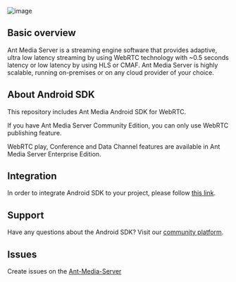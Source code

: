 ![image](https://user-images.githubusercontent.com/54481799/95862105-16cb0e00-0d6b-11eb-9087-88888889825d.png)

## Basic overview

Ant Media Server is a streaming engine software that provides adaptive, ultra low latency streaming by using WebRTC technology with ~0.5 seconds latency or low latency by using HLS or CMAF. Ant Media Server is highly scalable, running on-premises or on any cloud provider of your choice.

## About Android SDK

This repository includes Ant Media Android SDK for WebRTC. 

If you have Ant Media Server Community Edition, you can only use WebRTC publishing feature.

WebRTC play, Conference and Data Channel features are available in Ant Media Server Enterprise Edition.

## Integration 

In order to integrate Android SDK to your project, please follow [this link](https://antmedia.io/docs/category/android-sdk/).

## Support

Have any questions about the Android SDK? Visit our [community platform](https://github.com/orgs/ant-media/discussions).

## Issues

Create issues on the [Ant-Media-Server](https://github.com/ant-media/Ant-Media-Server/issues)
